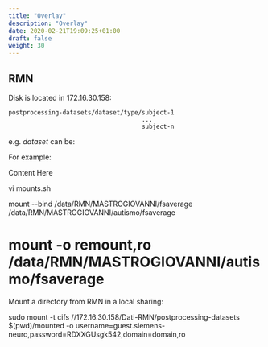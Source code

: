 ```yaml
---
title: "Overlay"
description: "Overlay"
date: 2020-02-21T19:09:25+01:00
draft: false
weight: 30
---
```


## RMN

Disk is located in 172.16.30.158:

```
postprocessing-datasets/dataset/type/subject-1
                                     ...
                                     subject-n
```

e.g. *dataset* can be: 

For example:

Content Here

vi mounts.sh

mount --bind /data/RMN/MASTROGIOVANNI/fsaverage /data/RMN/MASTROGIOVANNI/autismo/fsaverage
# mount -o remount,ro /data/RMN/MASTROGIOVANNI/autismo/fsaverage

Mount a directory from RMN in a local sharing:

sudo mount -t cifs //172.16.30.158/Dati-RMN/postprocessing-datasets $(pwd)/mounted -o username=guest.siemens-neuro,password=RDXXGUsgk542,domain=domain,ro
